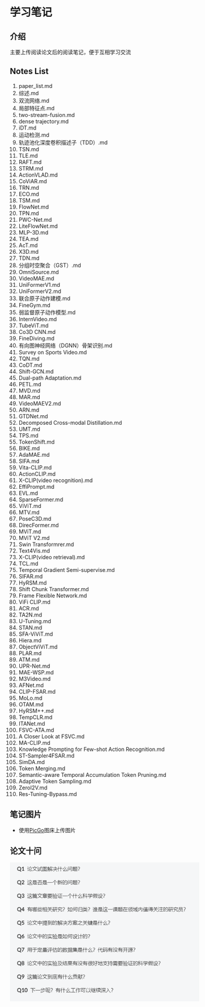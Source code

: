 # 学习笔记

## 介绍

主要上传阅读论文后的阅读笔记，便于互相学习交流

## Notes List

1. paper_list.md
2. 综述.md
3. 双流网络.md
4. 局部特征点.md
5. two-stream-fusion.md
6. dense trajectory.md
7. iDT.md
8. 运动检测.md
9. 轨迹池化深度卷积描述子（TDD）.md
10. TSN.md
11. TLE.md
12. RAFT.md
13. STRM.md
14. ActionVLAD.md
15. CoViAR.md
16. TRN.md
17. ECO.md
18. TSM.md
19. FlowNet.md
20. TPN.md
21. PWC-Net.md
22. LiteFlowNet.md
23. MLP-3D.md
24. TEA.md
25. AcT.md
26. X3D.md
27. TDN.md
28. 分组时空聚合（GST）.md
29. OmniSource.md
30. VideoMAE.md
31. UniFormerV1.md
32. UniFormerV2.md
33. 联合原子动作建模.md
34. FineGym.md
35. 弱监督原子动作模型.md
36. InternVideo.md
37. TubeViT.md
38. Co3D CNN.md
39. FineDiving.md
40. 有向图神经网络（DGNN）骨架识别.md
41. Survey on Sports Video.md
42. TQN.md
43. CoDT.md
44. Shift-GCN.md
45. Dual-path Adaptation.md
46. PETL.md
47. MVD.md
48. MAR.md
49. VideoMAEV2.md
50. ARN.md
51. GTDNet.md
52. Decomposed Cross-modal Distillation.md
53. UMT.md
54. TPS.md
55. TokenShift.md
56. BIKE.md
57. AdaMAE.md
58. SIFA.md
59. Vita-CLIP.md
60. ActionCLIP.md
61. X-CLIP(video recognition).md
62. EffiPrompt.md
63. EVL.md
64. SparseFormer.md
65. ViViT.md
66. MTV.md
67. PoseC3D.md
68. DirecFormer.md
69. MViT.md
70. MViT V2.md
71. Swin Transformrer.md
72. Text4Vis.md
73. X-CLIP(video retrieval).md
74. TCL.md
75. Temporal Gradient Semi-supervise.md
76. SIFAR.md
77. HyRSM.md
78. Shift Chunk Transformer.md
79. Frame Flexible Network.md
80. ViFi CLIP.md
81. ACR.md
82. TA2N.md
83. U-Tuning.md
84. STAN.md
85. SFA-ViViT.md
86. Hiera.md
87. ObjectViViT.md
88. PLAR.md
89. ATM.md
90. UPR-Net.md
91. MAE-WSP.md
92. M3Video.md
93. AFNet.md
94. CLIP-FSAR.md
95. MoLo.md
96. OTAM.md
97. HyRSM++.md
98. TempCLR.md
99. ITANet.md
100. FSVC-ATA.md
101. A Closer Look at FSVC.md
102. MA-CLIP.md
103. Knowledge Prompting for Few-shot Action Recognition.md
104. ST-Sampler4FSAR.md
105. SimDA.md
106. Token Merging.md
107. Semantic-aware Temporal Accumulation Token Pruning.md
108. Adaptive Token Sampling.md
109. ZeroI2V.md
110. Res-Tuning-Bypass.md

## 笔记图片

- 使用[PicGo](https://picgo.github.io/PicGo-Doc/zh/guide/)图床上传图片

## 论文十问

![13](images/13.png)
